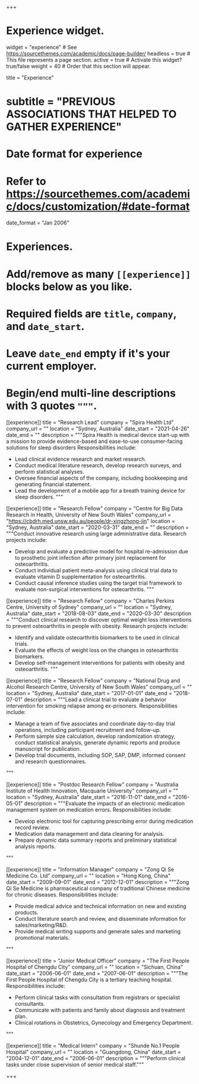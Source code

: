 +++
# Experience widget.
widget = "experience"  # See https://sourcethemes.com/academic/docs/page-builder/
headless = true  # This file represents a page section.
active = true  # Activate this widget? true/false
weight = 40  # Order that this section will appear.

title = "Experience"
# subtitle = "PREVIOUS ASSOCIATIONS THAT HELPED TO GATHER EXPERIENCE"

# Date format for experience
#   Refer to https://sourcethemes.com/academic/docs/customization/#date-format
date_format = "Jan 2006"

# Experiences.
#   Add/remove as many `[[experience]]` blocks below as you like.
#   Required fields are `title`, `company`, and `date_start`.
#   Leave `date_end` empty if it's your current employer.
#   Begin/end multi-line descriptions with 3 quotes `"""`.
[[experience]]
  title = "Research Lead"
  company = "Spira Health Ltd"
  company_url = ""
  location = "Sydney, Australia"
  date_start = "2021-04-26"
  date_end = ""
  description = """Spira Health is medical device start-up with a mission to provide evidence-based and ease-to-use consumer-facing solutions for sleep disorders
  Responsibilities include:
  
  * Lead clinical evidence research and market research.
  * Conduct medical literature research, develop research surveys, and perform statistical analyses.
  * Oversee financial aspects of the company, including bookkeeping and generating financial statement.
  * Lead the development of a mobile app for a breath training device for sleep disorders. 
  """

[[experience]]
  title = "Research Fellow"
  company = "Centre for Big Data Research in Health, University of New South Wales"
  company_url = "https://cbdrh.med.unsw.edu.au/people/dr-xingzhong-jin"
  location = "Sydney, Australia"
  date_start = "2020-03-31"
  date_end = ""
  description = """Conduct innovative research using large administrative data.
  Research projects include:
  
  * Develop and evaluate a predictive model for hospital re-admission due to prosthetic joint infection after primary joint replacement for osteoarthritis. 
  * Conduct individual patient meta-analysis using clinical trial data to evaluate vitamin D supplementation for osteoarthritis.  
  * Conduct causal inference studies using the target trial framework to evaluate non-surgical interventions for osteoarthritis.
  """

[[experience]]
  title = "Research Fellow"
  company = "Charles Perkins Centre, University of Sydney"
  company_url = ""
  location = "Sydney, Australia"
  date_start = "2018-08-03"
  date_end = "2020-03-30"
  description = """Conduct clinical research to discover optimal weight loss interventions to prevent osteoarthritis in people with obesity.
  Research projects include:
  
  * Identify and validate osteoarthritis biomarkers to be used in clinical trials.
  * Evaluate the effects of weight loss on the changes in osteoarthritis biomarkers. 
  * Develop self-management interventions for patients with obesity and osteoarthritis.
  """
  

[[experience]]
  title = "Research Fellow"
  company = "National Drug and Alcohol Research Centre, University of New South Wales"
  company_url = ""
  location = "Sydney, Australia"
  date_start = "2017-01-01"
  date_end = "2018-07-01"
  description = """Lead a clinical trial to evaluate a behavior intervention for smoking relapse among ex-prisoners.
  Responsibilities include:
  
  * Manage a team of five associates and coordinate day-to-day trial operations, including participant recruitment and follow-up.
  * Perform sample size calculation, develop randomization strategy, conduct statistical analysis, generate dynamic reports and produce manuscript for publication. 
  * Develop trial documents, including SOP, SAP, DMP, informed consent and research questionnaires. 

  """
  

[[experience]]
  title = "Postdoc Research Fellow"
  company = "Australia Institute of Health Innovation, Macquarie University"
  company_url = ""
  location = "Sydney, Australia"
  date_start = "2016-11-01"
  date_end = "2016-05-01"
  description = """Evaluate the impacts of an electronic medication management system on medication errors.
  Responsibilities include:
  
  * Develop electronic tool for capturing prescribing error during medication record review. 
  * Medication data management and data cleaning for analysis. 
  * Prepare dynamic data summary reports and preliminary statistical analysis reports. 

  """
  
[[experience]]
  title = "Information Manager"
  company = "Zong Qi Se Medicine Co. Ltd"
  company_url = ""
  location = "Hong Kong, China"
  date_start = "2009-09-01"
  date_end = "2012-12-01"
  description = """Zong Qi Se Medicine is pharmaceutical company of traditional Chinese medicine for chronic diseases.
  Responsibilities include:
  
  * Provide medical advice and technical information on new and existing products.
  * Conduct literature search and review, and disseminate information for sales/marketing/R&D.
  * Provide medical writing supports and generate sales and marketing promotional materials.

  """  

[[experience]]
  title = "Junior Medical Officer"
  company = "The First People Hospital of Chengdu City"
  company_url = ""
  location = "Sichuan, China"
  date_start = "2006-06-01"
  date_end = "2007-06-01"
  description = """The First People Hospital of Chengdu City is a tertiary teaching hospital.
  Responsibilities include:
  
  * Perform clinical tasks with consultation from registrars or specialist consultants.
  * Communicate with patients and family about diagnosis and treatment plan. 
  * Clinical rotations in Obstetrics, Gynecology and Emergency Department. 

  """  
  
[[experience]]
  title = "Medical Intern"
  company = "Shunde No.1 People Hospital"
  company_url = ""
  location = "Guangdong, China"
  date_start = "2004-12-01"
  date_end = "2006-06-01"
  description = """Perform clinical tasks under close supervision of senior medical staff."""  
  
  
+++